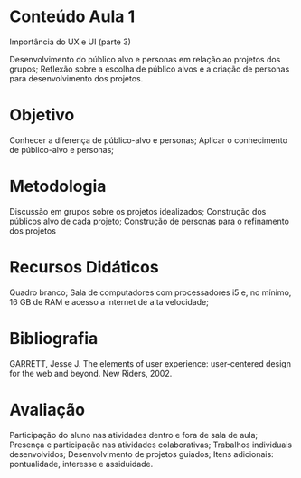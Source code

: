 # Conteúdo Aula 1

Importância do UX e UI (parte 3)

Desenvolvimento do público alvo e personas em relação ao projetos dos grupos; Reflexão sobre a escolha de público alvos e a criação de personas para desenvolvimento dos projetos.

# Objetivo

Conhecer a diferença de público-alvo e personas;
Aplicar o conhecimento de público-alvo e personas;

# Metodologia

Discussão em grupos sobre os projetos idealizados; Construção dos públicos alvo de cada projeto; Construção de personas para o refinamento dos projetos

# Recursos Didáticos

Quadro branco; Sala de computadores com processadores i5 e, no mínimo, 16 GB de RAM e acesso a internet de alta velocidade;

# Bibliografia

GARRETT, Jesse J. The elements of user experience: user-centered design for the web and beyond. New Riders, 2002.

# Avaliação

Participação do aluno nas atividades dentro e fora de sala de aula;
Presença e participação nas atividades colaborativas;
Trabalhos individuais desenvolvidos;
Desenvolvimento de projetos guiados;
Itens adicionais: pontualidade, interesse e assiduidade.
